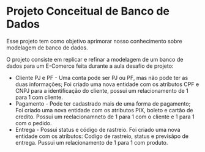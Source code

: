 # Projeto Conceitual de Banco de Dados
Esse projeto tem como objetivo aprimorar nosso conhecimento sobre modelagem de banco de dados.

O projeto consiste em replicar e refinar a modelagem de um banco de dados para um E-Comerce feita durante a aula desafio de projeto:

- Cliente PJ e PF - Uma conta pode ser PJ ou PF, mas não pode ter as duas informações;
  Foi criado uma nova entidade com os atributos CPF e CNPJ para a identificação do cliente, possui um relacionamento de 1 para 1 com cliente.
- Pagamento - Pode ter cadastrado mais de uma forma de pagamento;
  Foi criado uma nova entidade com os atributos PIX, boleto e cartão de credito. Possui um reelacionamneto de 1 para 1 com o cliente e 1 para 1 com o pedido.
- Entrega - Possui status e código de rastreio. 
   Foi criado uma nova entidade com os atributos: Codigo de rastreio, status e previsãpo de entrega. Pussui um relacionamento de 1 para 1 com produto.

